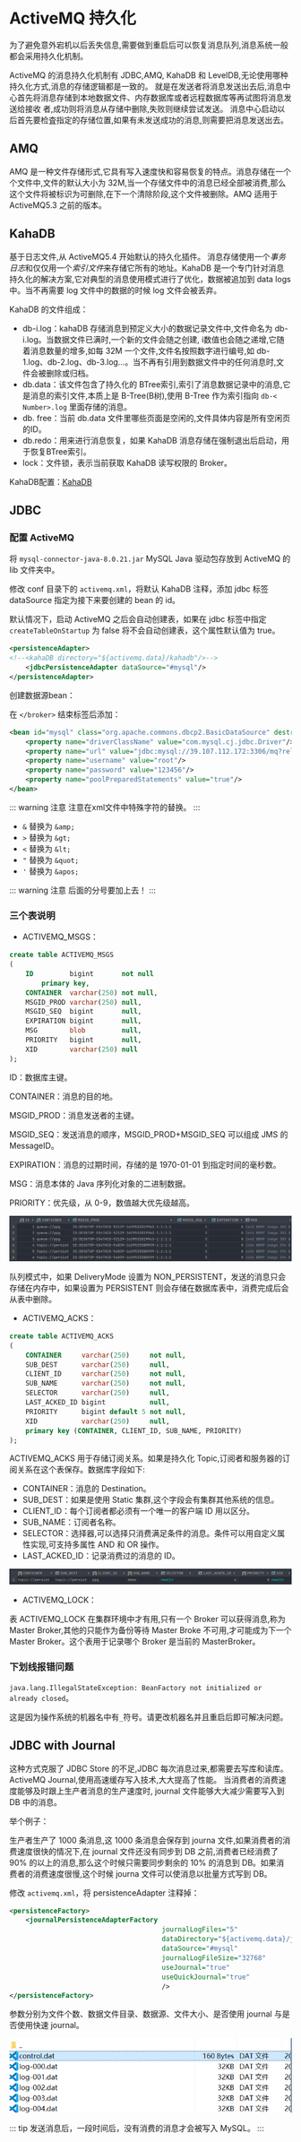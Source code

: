 # ActiveMQ 持久化

为了避免意外宕机以后丢失信息,需要做到重启后可以恢复消息队列,消息系统一般都会采用持久化机制。

ActiveMQ 的消息持久化机制有 JDBC,AMQ, KahaDB 和 LeveIDB,无论使用哪种持久化方式,消息的存储逻辑都是一致的。
就是在发送者将消息发送出去后,消息中心首先将消息存储到本地数据文件、内存数据库或者远程数据库等再试图将消息发送给接收
者,成功则将消息从存储中删除,失败则继续尝试发送。
消息中心启动以后首先要检査指定的存储位置,如果有未发送成功的消息,则需要把消息发送出去。

## AMQ

AMQ 是一种文件存储形式,它具有写入速度快和容易恢复的特点。消息存储在一个个文件中,文件的默认大小为 32M,当一个存储文件中的消息已经全部被消费,那么这个文件将被标识为可删除,在下一个清除阶段,这个文件被删除。AMQ 适用于 ActiveMQ5.3 之前的版本。

## KahaDB

基于日志文件,从 ActiveMQ5.4 开始默认的持久化插件。
消息存储使用一个*事务日志*和仅仅用一个*索引文件*来存储它所有的地址。KahaDB 是一个专门针对消息持久化的解决方案,它对典型的消息使用模式进行了优化，数据被追加到 data logs 中。当不再需要 log 文件中的数据的时候 log 文件会被丢弃。

KahaDB 的文件组成：

- db-i.log：kahaDB 存储消息到预定义大小的数据记录文件中,文件命名为 db-i.log。当数据文件已满时,一个新的文件会随之创建, i数值也会随之递增,它随着消息数量的增多,如每 32M 一个文件,文件名按照数字进行编号,如 db-1.log、db-2.log、db-3.log…。当不再有引用到数据文件中的任何消息时,文件会被删除或归档。
- db.data：该文件包含了持久化的 BTree索引,索引了消息数据记录中的消息,它是消息的索引文件,本质上是 B-Tree(B树),使用 B-Tree 作为索引指向 `db-< Number>.log` 里面存储的消息。
- db. free：当前 db.data 文件里哪些页面是空闲的,文件具体内容是所有空闲页的ID。
- db.redo：用来进行消息恢复，如果 KahaDB 消息存储在强制退出后启动，用于恢复BTree索引。
- lock：文件锁，表示当前获取 KahaDB 读写权限的 Broker。

KahaDB配置：[KahaDB](https://activemq.apache.org/kahadb)

## JDBC

### 配置 ActiveMQ

将 `mysql-connector-java-8.0.21.jar` MySQL Java 驱动包存放到 ActiveMQ 的 lib 文件夹中。

修改 conf 目录下的 `activemq.xml`，将默认 KahaDB 注释，添加 jdbc 标签 dataSource 指定为接下来要创建的 bean 的 id。

默认情况下，启动 ActiveMQ 之后会自动创建表，如果在 jdbc 标签中指定 `createTableOnStartup` 为 false 将不会自动创建表，这个属性默认值为 true。

```xml
<persistenceAdapter>
<!--<kahaDB directory="${activemq.data}/kahadb"/>-->
	<jdbcPersistenceAdapter dataSource="#mysql"/>
</persistenceAdapter>
```

创建数据源bean：

在 `</broker>` 结束标签后添加：

```xml
<bean id="mysql" class="org.apache.commons.dbcp2.BasicDataSource" destroy-method="close">
    <property name="driverClassName" value="com.mysql.cj.jdbc.Driver"/>
    <property name="url" value="jdbc:mysql://39.107.112.172:3306/mq?relaxAutoCommit=true&amp;erverTimezone=UTC"/>
    <property name="username" value="root"/>
    <property name="password" value="123456"/>
    <property name="poolPreparedStatements" value="true"/>
</bean>
```

::: warning 注意
注意在xml文件中特殊字符的替换。
:::

- `&` 替换为 `&amp;`
- `>` 替换为 `&gt;`
- `<` 替换为 `&lt;`
- `"` 替换为 `&quot;`
- `'` 替换为 `&apos;`

::: warning 注意
后面的分号要加上去！
:::

### 三个表说明

- ACTIVEMQ_MSGS：

```sql
create table ACTIVEMQ_MSGS
(
    ID         bigint       not null
        primary key,
    CONTAINER  varchar(250) not null,
    MSGID_PROD varchar(250) null,
    MSGID_SEQ  bigint       null,
    EXPIRATION bigint       null,
    MSG        blob         null,
    PRIORITY   bigint       null,
    XID        varchar(250) null
);
```

ID：数据库主键。

CONTAINER：消息的目的地。

MSGID_PROD：消息发送者的主键。

MSGID_SEQ：发送消息的顺序，MSGID_PROD+MSGID_SEQ 可以组成 JMS 的 MessageID。

EXPIRATION：消息的过期时间，存储的是 1970-01-01 到指定时间的毫秒数。

MSG：消息本体的 Java 序列化对象的二进制数据。

PRIORITY：优先级，从 0-9，数值越大优先级越高。

![image-20210821161810221](./images/image-20210821161810221.png)

队列模式中，如果 DeliveryMode 设置为 NON_PERSISTENT，发送的消息只会存储在内存中，如果设置为 PERSISTENT 则会存储在数据库表中，消费完成后会从表中删除。

- ACTIVEMQ_ACKS：

```sql
create table ACTIVEMQ_ACKS
(
    CONTAINER     varchar(250)     not null,
    SUB_DEST      varchar(250)     null,
    CLIENT_ID     varchar(250)     not null,
    SUB_NAME      varchar(250)     not null,
    SELECTOR      varchar(250)     null,
    LAST_ACKED_ID bigint           null,
    PRIORITY      bigint default 5 not null,
    XID           varchar(250)     null,
    primary key (CONTAINER, CLIENT_ID, SUB_NAME, PRIORITY)
);
```

ACTIVEMQ_ACKS 用于存储订阅关系。如果是持久化 Topic,订阅者和服务器的订阅关系在这个表保存。数据库字段如下:

- CONTAINER：消息的 Destination。
- SUB_DEST：如果是使用 Static 集群,这个字段会有集群其他系统的信息。
- CLIENT_ID：每个订阅者都必须有一个唯一的客户端 ID 用以区分。
- SUB_NAME：订阅者名称。
- SELECTOR：选择器,可以选择只消费满足条件的消息。条件可以用自定义属性实现,可支持多属性 AND 和 OR 操作。
- LAST_ACKED_ID：记录消费过的消息的 ID。

![image-20210821161323939](./images/image-20210821161323939.png)

- ACTIVEMQ_LOCK：

表 ACTIVEMQ_LOCK 在集群环境中才有用,只有一个 Broker 可以获得消息,称为 Master Broker,其他的只能作为备份等待 Master Broke 不可用,才可能成为下一个 Master Broker。这个表用于记录哪个 Broker 是当前的 MasterBroker。

### 下划线报错问题

`java.lang.IllegalStateException: BeanFactory not initialized or already closed`。

这是因为操作系统的机器名中有`_`符号。请更改机器名并且重启后即可解决问题。

## JDBC with Journal

这种方式克服了 JDBC Store 的不足,JDBC 每次消息过来,都需要去写库和读库。
ActiveMQ Journal,使用高速缓存写入技术,大大提高了性能。
当消费者的消费速度能够及时跟上生产者消息的生产速度时, journal 文件能够大大减少需要写入到 DB 中的消息。

举个例子：

生产者生产了 1000 条消息,这 1000 条消息会保存到 journa 文件,如果消费者的消费速度很快的情况下,在 journal 文件还没有同步到 DB 之前,消费者已经消费了 90% 的以上的消息,那么这个时候只需要同步剩余的 10% 的消息到 DB。如果消费者的消费速度很慢,这个时候 journa 文件可以使消息以批量方式写到 DB。

修改 `activemq.xml`，将 persistenceAdapter 注释掉：

```xml
<persistenceFactory>
    <journalPersistenceAdapterFactory
                                      journalLogFiles="5"
                                      dataDirectory="${activemq.data}/journal"
                                      dataSource="#mysql"
                                      journalLogFileSize="32768"
                                      useJournal="true"
                                      useQuickJournal="true"
                                      />
</persistenceFactory>
```

参数分别为文件个数、数据文件目录、数据源、文件大小、是否使用 journal 与是否使用快速 journal。

![image-20210821165450592](./images/image-20210821165450592.png)

::: tip
发送消息后，一段时间后，没有消费的消息才会被写入 MySQL。
:::
